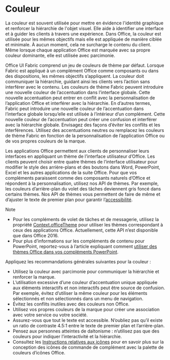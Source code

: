 # <a name="color"></a>Couleur
La couleur est souvent utilisée pour mettre en évidence l'identité graphique et renforcer la hiérarchie de l'objet visuel. Elle aide à identifier une interface et à guider les clients à travers une expérience. Dans Office, la couleur est utilisée pour les mêmes objectifs mais elle est appliquée de manière ciblée et minimale. À aucun moment, cela ne surcharge le contenu du client. Même lorsque chaque application Office est marquée avec sa propre couleur dominante, elle est utilisée avec parcimonie.

Office UI Fabric comprend un jeu de couleurs de thème par défaut. Lorsque Fabric est appliqué à un complément Office comme composants ou dans des dispositions, les mêmes objectifs s’appliquent. La couleur doit communiquer la hiérarchie, guidant ainsi les clients vers l’action sans interférer avec le contenu. Les couleurs de thème Fabric peuvent introduire une nouvelle couleur de l’accentuation dans l’interface globale. Cette nouvelle accentuation peut entrer en conflit avec la personnalisation de l’application Office et interférer avec la hiérarchie. En d’autres termes, Fabric peut introduire une nouvelle couleur de l’accentuation dans l’interface globale lorsqu’elle est utilisée à l’intérieur d’un complément. Cette nouvelle couleur de l’accentuation peut créer une confusion et interférer avec la hiérarchie globale. Envisagez des façons d’éviter les conflits et les interférences. Utilisez des accentuations neutres ou remplacez les couleurs de thème Fabric en fonction de la personnalisation de l’application Office ou de vos propres couleurs de la marque.

Les applications Office permettent aux clients de personnaliser leurs interfaces en appliquant un thème de l’interface utilisateur d’Office. Les clients peuvent choisir entre quatre thèmes de l’interface utilisateur pour modifier le style des arrière-plans et des boutons dans Word, PowerPoint, Excel et les autres applications de la suite Office. Pour que vos compléments paraissent comme des composants naturels d’Office et répondent à la personnalisation, utilisez nos API de thèmes. Par exemple, les couleurs d’arrière-plan du volet des tâches deviennent gris foncé dans certains thèmes. Nos API de thèmes vous permettent de faire de même et d’ajuster le texte de premier plan pour garantir l’[accessibilité](../design/accessibility-guidelines.md).

> [!NOTE]
> - Pour les compléments de volet de tâches et de messagerie, utilisez la propriété [Context.officeTheme](https://docs.microsoft.com/javascript/api/office/office.context?view=office-js) pour utiliser les thèmes correspondant à ceux des applications Office. Actuellement, cette API n’est disponible que dans Office 2016.
> - Pour plus d’informations sur les compléments de contenu pour PowerPoint, reportez-vous à l’article expliquant comment [utiliser des thèmes Office dans vos compléments PowerPoint](../powerpoint/use-document-themes-in-your-powerpoint-add-ins.md).

Appliquez les recommandations générales suivantes pour la couleur :

* Utilisez la couleur avec parcimonie pour communiquer la hiérarchie et renforcer la marque.
* L’utilisation excessive d’une couleur d’accentuation unique appliquée aux éléments interactifs et non interactifs peut être source de confusion. Par exemple, évitez d’utiliser la même couleur pour les éléments sélectionnés et non sélectionnés dans un menu de navigation.
* Évitez les conflits inutiles avec des couleurs non Office.
* Utilisez vos propres couleurs de la marque pour créer une association avec votre service ou votre société.
* Assurez-vous que tout le texte est accessible. N’oubliez pas qu’il existe un ratio de contraste 4.5:1 entre le texte de premier plan et l’arrière-plan.
* Pensez aux personnes atteintes de daltonisme : n’utilisez pas que des couleurs pour indiquer l’interactivité et la hiérarchie.
* Consultez les [Instructions relatives aux icônes](../design/add-in-icons.md) pour en savoir plus sur la conception des icônes de commande de complément avec la palette de couleurs d’icônes Office.
